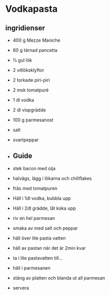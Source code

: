 # Vodkapasta
## ingridienser
- 400 g Mezze Maniche
- 80 g tärnad pancetta
- ½ gul lök
- 2 vitlöksklyftor
- 2 torkade piri-piri
- 2 msk tomatpuré
- 1 dl vodka
- 2 dl vispgrädde
- 100 g parmesanost
- salt
- svartpeppar
 
- ## Guide
- stek bacon med olja
- halvägs, lägg i lökarna och chiliflakes
- fräs med tomatpuren
- Häll i 1dl vodka, bubbla upp
- Häll i 2dl grädde, låt koka upp
- riv en hel parmesan
- smaka av med salt och peppar
- häll över lite pasta vatten
- häll av pastan när det är 2min kvar
- ta i lite pastavatten till…
- häll i parmesanen
- stäng av platten och blanda ut all parmesan
- servera
